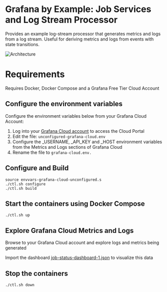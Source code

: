 # Grafana by Example: Job Services and Log Stream Processor

Provides an example log-stream processor that generates metrics and logs from a log stream. Useful for deriving metrics and logs from events with state transitions.

![Architecture](https://github.com/grafana/grafana-by-example-configuration/blob/main/job-status/images/architecture1.png)

# Requirements
Requires Docker, Docker Compose and a Grafana Free Tier Cloud Account

## Configure the environment variables

Configure the environment variables below from your Grafana Cloud Account:

1. Log into your [Grafana Cloud account](https://grafana.com/auth/sign-in) to access the Cloud Portal
2. Edit the file: ```unconfigured-grafana-cloud.env```
3. Configure the _USERNAME, _API_KEY and _HOST environment variables from the Metrics and Logs sections of Grafana Cloud
4. Rename the file to ```grafana-cloud.env.```

## Configure and Build
```
source envvars-grafana-cloud-unconfigured.s
./ctl.sh configure
./ctl.sh build
```
## Start the containers using Docker Compose
```
./ctl.sh up
```

## Explore Grafana Cloud Metrics and Logs
Browse to your Grafana Cloud account and explore logs and metrics being generated

Import the dashboard [job-status-dashboard-1.json](https://github.com/grafana/grafana-by-example-configuration/blob/main/job-status/grafana-server/job-status-dashboard-1.json) to visualize this data

## Stop the containers
```
./ctl.sh down
```